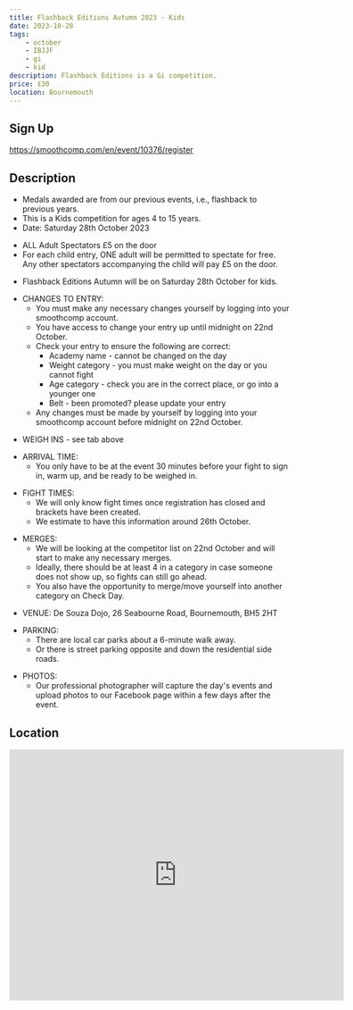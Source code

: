 ```yaml
---
title: Flashback Editions Autumn 2023 - Kids
date: 2023-10-28
tags:
    - october
    - IBJJF
    - gi 
    - kid
description: Flashback Editions is a Gi competition.
price: £30
location: Bournemouth
---
```

## Sign Up
https://smoothcomp.com/en/event/10376/register

## Description
<ul>
  <li>Medals awarded are from our previous events, i.e., flashback to previous years.</li>
  <li>This is a Kids competition for ages 4 to 15 years.</li>
  <li>Date: Saturday 28th October 2023</li>
</ul>

<ul>
  <li>ALL Adult Spectators £5 on the door</li>
  <li>For each child entry, ONE adult will be permitted to spectate for free. Any other spectators accompanying the child will pay £5 on the door.</li>
</ul>

<ul>
  <li>Flashback Editions Autumn will be on Saturday 28th October for kids.</li>
</ul>

<ul>
  <li>CHANGES TO ENTRY:
    <ul>
      <li>You must make any necessary changes yourself by logging into your smoothcomp account.</li>
      <li>You have access to change your entry up until midnight on 22nd October.</li>
      <li>Check your entry to ensure the following are correct:
        <ul>
          <li>Academy name - cannot be changed on the day</li>
          <li>Weight category - you must make weight on the day or you cannot fight</li>
          <li>Age category - check you are in the correct place, or go into a younger one</li>
          <li>Belt - been promoted? please update your entry</li>
        </ul>
      </li>
      <li>Any changes must be made by yourself by logging into your smoothcomp account before midnight on 22nd October.</li>
    </ul>
  </li>
</ul>

<ul>
  <li>WEIGH INS - see tab above</li>
</ul>

<ul>
  <li>ARRIVAL TIME:
    <ul>
      <li>You only have to be at the event 30 minutes before your fight to sign in, warm up, and be ready to be weighed in.</li>
    </ul>
  </li>
</ul>

<ul>
  <li>FIGHT TIMES:
    <ul>
      <li>We will only know fight times once registration has closed and brackets have been created.</li>
      <li>We estimate to have this information around 26th October.</li>
    </ul>
  </li>
</ul>

<ul>
  <li>MERGES:
    <ul>
      <li>We will be looking at the competitor list on 22nd October and will start to make any necessary merges.</li>
      <li>Ideally, there should be at least 4 in a category in case someone does not show up, so fights can still go ahead.</li>
      <li>You also have the opportunity to merge/move yourself into another category on Check Day.</li>
    </ul>
  </li>
</ul>

<ul>
  <li>VENUE: De Souza Dojo, 26 Seabourne Road, Bournemouth, BH5 2HT</li>
</ul>

<ul>
  <li>PARKING:
    <ul>
      <li>There are local car parks about a 6-minute walk away.</li>
      <li>Or there is street parking opposite and down the residential side roads.</li>
    </ul>
  </li>
</ul>

<ul>
  <li>PHOTOS:
    <ul>
      <li>Our professional photographer will capture the day's events and upload photos to our Facebook page within a few days after the event.</li>
    </ul>
  </li>
</ul>

## Location
<iframe src="https://www.google.com/maps/embed?pb=!1m17!1m12!1m3!1d2525.447392589702!2d-1.8255112842584431!3d50.730190479514924!2m3!1f0!2f0!3f0!3m2!1i1024!2i768!4f13.1!3m2!1m1!2zNTDCsDQzJzQ4LjciTiAxwrA0OScyNC4wIlc!5e0!3m2!1sen!2suk!4v1689749448698!5m2!1sen!2suk" width="600" height="450" style="border:0;" allowfullscreen="" loading="lazy" referrerpolicy="no-referrer-when-downgrade"></iframe>